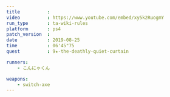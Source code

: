 ```yaml
---
title          :
video          : https://www.youtube.com/embed/xy5k2RuogmY
run_type       : ta-wiki-rules
platform       : ps4
patch_version  : 
date           : 2019-08-25
time           : 06'45"75
quest          : 9★-the-deathly-quiet-curtain

runners:
    - こんにゃくん

weapons:
    - switch-axe
---
```

